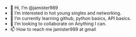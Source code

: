 - 👋 Hi, I’m @jamister989
- 👀 I’m interested in hot young singles and networking.
- 🌱 I’m currently learning github, python basics, API basics.
- 💞️ I’m looking to collaborate on Anything I can.
- 📫 How to reach me jamister989 at gmail

<!---
jamister989/jamister989 is a ✨ special ✨ repository because its `README.md` (this file) appears on your GitHub profile.
You can click the Preview link to take a look at your changes.
--->
